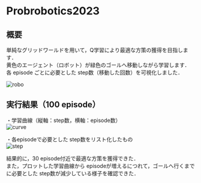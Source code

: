 # Probrobotics2023

## 概要
単純なグリッドワールドを用いて，Q学習により最適な方策の獲得を目指します．  
黄色のエージェント（ロボット）が緑色のゴールへ移動しながら学習します．  
各 episode ごとに必要とした step数（移動した回数）を可視化しました．

![robo](https://github.com/yuzukiimai/Probrobo2023/assets/91650008/7f05b11e-bd36-4399-9915-ecb97fa97990)


## 実行結果（100 episode）
・学習曲線（縦軸：step数，横軸：episode数）  
![curve](https://github.com/yuzukiimai/Probrobo2023/assets/91650008/248198ec-3b5a-473a-979e-0c986bfe48a5)  

・各episodeで必要とした step数をリスト化したもの  
![step](https://github.com/yuzukiimai/Probrobo2023/assets/91650008/f6a12b22-e208-4387-a409-76a7171c11e0)  

結果的に，30 episode付近で最適な方策を獲得できた．  
また，プロットした学習曲線から episodeが増えるにつれて，ゴールへ行くまでに必要とした step数が減少している様子を確認できた．  




